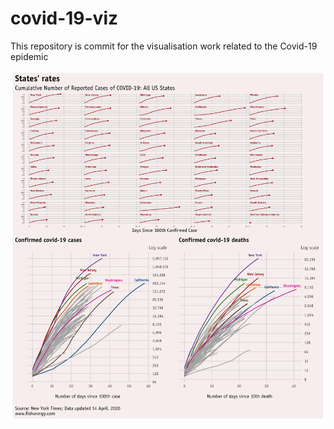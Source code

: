 # covid-19-viz

This repository is commit for the visualisation work related to the Covid-19 epidemic

![](14%20Apr%2020/us_patch.png)
